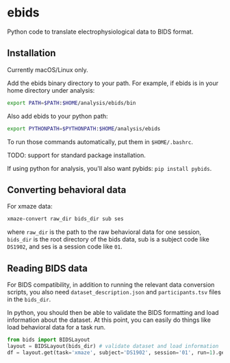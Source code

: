 # ebids
Python code to translate electrophysiological data to BIDS format.

## Installation

Currently macOS/Linux only.

Add the ebids binary directory to your path. For example, if ebids is in your home directory under analysis:
```bash
export PATH=$PATH:$HOME/analysis/ebids/bin
```

Also add ebids to your python path:
```bash
export PYTHONPATH=$PYTHONPATH:$HOME/analysis/ebids
```

To run those commands automatically, put them in `$HOME/.bashrc`.

TODO: support for standard package installation.

If using python for analysis, you'll also want pybids: `pip install pybids`.

## Converting behavioral data

For xmaze data:
```bash
xmaze-convert raw_dir bids_dir sub ses
```

where `raw_dir` is the path to the raw behavioral data for one session, `bids_dir` is the root directory of the bids data, sub is a subject code like `DS1902`, and ses is a session code like `01`.

## Reading BIDS data

For BIDS compatibility, in addition to running the relevant data conversion scripts, you also need `dataset_description.json` and `participants.tsv` files in the `bids_dir`.

In python, you should then be able to validate the BIDS formatting and load information about the dataset. At this point, you can easily do things like load behavioral data for a task run.

```python
from bids import BIDSLayout
layout = BIDSLayout(bids_dir) # validate dataset and load information
df = layout.get(task='xmaze', subject='DS1902', session='01', run=1).get_df() # load run events
```
